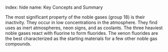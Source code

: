 index: hide
name: Key Concepts and Summary

The most significant property of the noble gases (group 18) is their inactivity. They occur in low concentrations in the atmosphere. They find uses as inert atmospheres, neon signs, and as coolants. The three heaviest noble gases react with fluorine to form fluorides. The xenon fluorides are the best characterized as the starting materials for a few other noble gas compounds.

